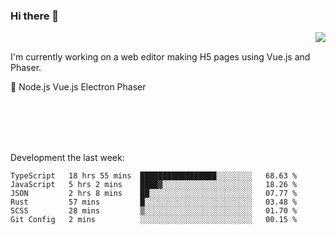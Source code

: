 ### Hi there 👋

<img align="right" src="https://github-readme-stats.vercel.app/api?username=jasonpanggo"/>

<br>
<p align="left">
I'm currently working on a web editor making H5 pages using Vue.js and Phaser.
</p>
<p align="left">
📖 Node.js Vue.js Electron Phaser
</p>
<br>
<br>
<br>
<br>

Development the last week:
<!--START_SECTION:waka-->

```text
TypeScript   18 hrs 55 mins  █████████████████░░░░░░░░   68.63 %
JavaScript   5 hrs 2 mins    ████▓░░░░░░░░░░░░░░░░░░░░   18.26 %
JSON         2 hrs 8 mins    ██░░░░░░░░░░░░░░░░░░░░░░░   07.77 %
Rust         57 mins         █░░░░░░░░░░░░░░░░░░░░░░░░   03.48 %
SCSS         28 mins         ▒░░░░░░░░░░░░░░░░░░░░░░░░   01.70 %
Git Config   2 mins          ░░░░░░░░░░░░░░░░░░░░░░░░░   00.15 %
```

<!--END_SECTION:waka-->

<!--
**JASONPANGGO/jasonpanggo** is a ✨ _special_ ✨ repository because its `README.md` (this file) appears on your GitHub profile.

Here are some ideas to get you started:

- 🔭 I’m currently working on ...
- 🌱 I’m currently learning ...
- 👯 I’m looking to collaborate on ...
- 🤔 I’m looking for help with ...
- 💬 Ask me about ...
- 📫 How to reach me: ...
- 😄 Pronouns: ...
- ⚡ Fun fact: ...
-->
